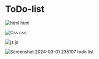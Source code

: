 # ToDo-list
![html](https://github.com/SohaM2521/ToDo-list/assets/160047397/1a9603a5-534e-4926-8961-cd635c9150fd)
html


![Css](https://github.com/SohaM2521/ToDo-list/assets/160047397/cc086e58-1ed7-4195-87d3-f20aa1c8307f)
css


![js](https://github.com/SohaM2521/ToDo-list/assets/160047397/09d75359-d311-4135-8218-2f87f9204099)
js


![Screenshot 2024-03-01 235107](https://github.com/SohaM2521/ToDo-list/assets/160047397/29bd6add-e425-44bf-ae49-2a6f40dda53b)
todo list

